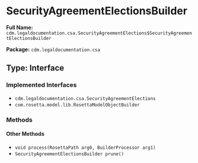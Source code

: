 # SecurityAgreementElectionsBuilder

**Full Name:** `cdm.legaldocumentation.csa.SecurityAgreementElections$SecurityAgreementElectionsBuilder`

**Package:** `cdm.legaldocumentation.csa`

## Type: Interface

### Implemented Interfaces

- `cdm.legaldocumentation.csa.SecurityAgreementElections`
- `com.rosetta.model.lib.RosettaModelObjectBuilder`

### Methods

#### Other Methods

- `void process(RosettaPath arg0, BuilderProcessor arg1)`
- `SecurityAgreementElectionsBuilder prune()`


